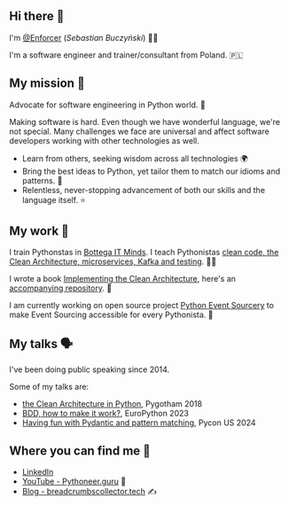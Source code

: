## Hi there 👋

I'm [@Enforcer](https://github.com/Enforcer) (*Sebastian Buczyński*) 🙋‍♂️

I'm a software engineer and trainer/consultant from Poland. 🇵🇱

## My mission 🎯

Advocate for software engineering in Python world. 📣

Making software is hard. Even though we have wonderful language, we're not special. Many challenges we face are universal and affect software developers working with other technologies as well. 

- Learn from others, seeking wisdom across all technologies 🌍
- Bring the best ideas to Python, yet tailor them to match our idioms and patterns. 🐍
- Relentless, never-stopping advancement of both our skills and the language itself. ⭐️

## My work 🔭

I train Pythonstas in [Bottega IT Minds](https://bottega.com.pl/). I teach Pythonistas [clean code, the Clean Architecture, microservices, Kafka and testing](https://bottega.com.pl/trener-trener-sebastian-buczynski). 👨‍🏫

I wrote a book [Implementing the Clean Architecture](https://leanpub.com/implementing-the-clean-architecture), here's an [accompanying repository](https://github.com/Enforcer/implementing-the-clean-architecture). 📘

I am currently working on open source project [Python Event Sourcery](https://github.com/python-event-sourcery/python-event-sourcery) to make Event Sourcing accessible for every Pythonista. 🐍

## My talks 🗣️

I've been doing public speaking since 2014. 

Some of my talks are:
- [the Clean Architecture in Python](https://www.youtube.com/watch?v=18IqltQ4XE4), Pygotham 2018
- [BDD, how to make it work?](https://www.youtube.com/watch?v=c4dhUMIt4Zk), EuroPython 2023
- [Having fun with Pydantic and pattern matching](https://www.youtube.com/watch?v=MfUuHYi2jgY), Pycon US 2024

## Where you can find me 👀
- [LinkedIn](https://www.linkedin.com/in/sebastianbuczynski/) 
- [YouTube - Pythoneer.guru](https://www.youtube.com/@pythoneerguru) 🎥
- [Blog - breadcrumbscollector.tech](https://breadcrumbscollector.tech/) ✍️
